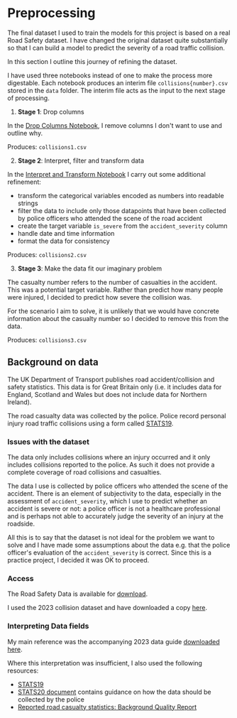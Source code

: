 # Preprocessing

The final dataset I used to train the models for this project is based on a real Road Safety dataset. I have changed the original dataset quite substantially so that I can build a model to predict the severity of a road traffic collision.

In this section I outline this journey of refining the dataset. 

I have used three notebooks instead of one to make the process more digestable. Each notebook produces an interim file `collisions{number}.csv` stored in the `data` folder. The interim file acts as the input to the next stage of processing.

1. **Stage 1**: Drop columns

In the [Drop Columns Notebook](./01_drop_columns.ipynb), I remove columns I don't want to use and outline why.

Produces: `collisions1.csv`

2. **Stage 2**: Interpret, filter and transform data

In the [Interpret and Transform Notebook](./02_interpret_transform.ipynb) I carry out some additional refinement:
- transform the categorical variables encoded as numbers into readable strings 
- filter the data to include only those datapoints that have been collected by police officers who attended the scene of the road accident
- create the target variable `is_severe` from the `accident_severity` column
- handle date and time information
- format the data for consistency

Produces: `collisions2.csv`

3. **Stage 3**: Make the data fit our imaginary problem

The casualty number refers to the number of casualties in the accident. This was a potential target variable. Rather than predict how many people were injured, I decided to predict how severe the collision was.

For the scenario I aim to solve, it is unlikely that we would have concrete information about the casualty number so I decided to remove this from the data.

Produces: `collisions3.csv`

## Background on data

The UK Department of Transport publishes road accident/collision and safety statistics. This data is for Great Britain only (i.e. it includes data for England, Scotland and Wales but does not include data for Northern Ireland).

The road casualty data was collected by the police. Police record personal injury road traffic collisions using a form called [STATS19](https://assets.publishing.service.gov.uk/government/uploads/system/uploads/attachment_data/file/995422/stats19.pdf).

### Issues with the dataset

The data only includes collisions where an injury occurred and it only includes collisions reported to the police. As such it does not provide a complete coverage of road collisions and casualties. 

The data I use is collected by police officers who attended the scene of the accident. There is an element of subjectivity to the data, especially in the assessment of `accident_severity`, which I use to predict whether an accident is severe or not: a police officer is not a healthcare professional and is perhaps not able to accurately judge the severity of an injury at the roadside.

All this is to say that the dataset is not ideal for the problem we want to solve and I have made some assumptions about the data e.g. that the police officer's evaluation of the `accident_severity` is correct. Since this is a practice project, I decided it was OK to proceed.

### Access
The Road Safety Data is available for [download](https://www.data.gov.uk/dataset/cb7ae6f0-4be6-4935-9277-47e5ce24a11f/road-safety-data). 

I used the 2023 collision dataset and have downloaded a copy [here](./data/dft-road-casualty-statistics-collision-2023.csv).


### Interpreting Data fields

My main reference was the accompanying 2023 data guide [downloaded here](./data/dft-road-casualty-statistics-road-safety-open-dataset-data-guide-2023.xlsx).

Where this interpretation was insufficient, I also used the following resources:
- [STATS19](https://assets.publishing.service.gov.uk/government/uploads/system/uploads/attachment_data/file/995422/stats19.pdf)
- [STATS20 document](https://assets.publishing.service.gov.uk/media/60d0cc968fa8f57cf3f0b3ad/stats20-2011.pdf) contains guidance on how the data should be collected by the police
- [Reported road casualty statistics: Background Quality Report](https://www.gov.uk/government/publications/reported-road-casualty-statistics-background-quality-report/reported-road-casualty-statistics-background-quality-report)